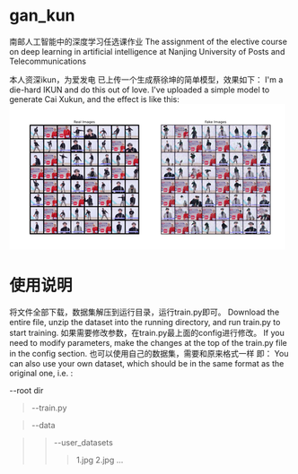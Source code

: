 # gan_kun
南邮人工智能中的深度学习任选课作业
The assignment of the elective course on deep learning in artificial intelligence at Nanjing University of Posts and Telecommunications 


本人资深ikun，为爱发电
已上传一个生成蔡徐坤的简单模型，效果如下：
I'm a die-hard IKUN and do this out of love.
I've uploaded a simple model to generate Cai Xukun, and the effect is like this:  
![result](result.png)



# 使用说明

将文件全部下载，数据集解压到运行目录，运行train.py即可。
Download the entire file, unzip the dataset into the running directory, and run train.py to start training. 
如果需要修改参数，在train.py最上面的config进行修改。
If you need to modify parameters, make the changes at the top of the train.py file in the config section. 
也可以使用自己的数据集，需要和原来格式一样 即：
You can also use your own dataset, which should be in the same format as the original one, i.e. :

--root dir

>--train.py

>--data

>>--user_datasets
>>>1.jpg
>>>2.jpg
>>>...
